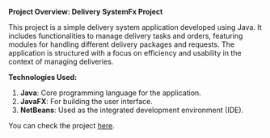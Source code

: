 **Project Overview: Delivery SystemFx Project**

This project is a simple delivery system application developed using Java. It includes functionalities to manage delivery tasks and orders, featuring modules for handling different delivery packages and requests. The application is structured with a focus on efficiency and usability in the context of managing deliveries.

**Technologies Used:**
1. **Java**: Core programming language for the application.
2. **JavaFX**: For building the user interface.
3. **NetBeans**: Used as the integrated development environment (IDE).

You can check the project [here](https://github.com/almoneim80/Delivery-SystemFx-Project).
